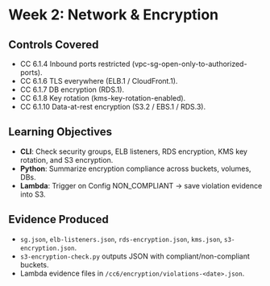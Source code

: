 # Week 2: Network & Encryption

## Controls Covered
- CC 6.1.4 Inbound ports restricted (vpc-sg-open-only-to-authorized-ports).
- CC 6.1.6 TLS everywhere (ELB.1 / CloudFront.1).
- CC 6.1.7 DB encryption (RDS.1).
- CC 6.1.8 Key rotation (kms-key-rotation-enabled).
- CC 6.1.10 Data-at-rest encryption (S3.2 / EBS.1 / RDS.3).

## Learning Objectives
- **CLI**: Check security groups, ELB listeners, RDS encryption, KMS key rotation, and S3 encryption.
- **Python**: Summarize encryption compliance across buckets, volumes, DBs.
- **Lambda**: Trigger on Config NON_COMPLIANT → save violation evidence into S3.

## Evidence Produced
- `sg.json`, `elb-listeners.json`, `rds-encryption.json`, `kms.json`, `s3-encryption.json`.
- `s3-encryption-check.py` outputs JSON with compliant/non-compliant buckets.
- Lambda evidence files in `/cc6/encryption/violations-<date>.json`.
